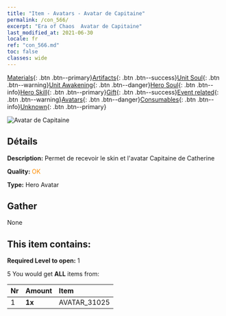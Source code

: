```yaml
---
title: "Item - Avatars - Avatar de Capitaine"
permalink: /con_566/
excerpt: "Era of Chaos  Avatar de Capitaine"
last_modified_at: 2021-06-30
locale: fr
ref: "con_566.md"
toc: false
classes: wide
---
```

 [Materials](/ItemsFR/){: .btn .btn--primary}[Artifacts](/ItemsFR/Artifacts/){: .btn .btn--success}[Unit Soul](/ItemsFR/UnitSoul/){: .btn .btn--warning}[Unit Awakening](/ItemsFR/UnitAwakening/){: .btn .btn--danger}[Hero Soul](/ItemsFR/HeroSoul/){: .btn .btn--info}[Hero Skill](/ItemsFR/HeroSkill/){: .btn .btn--primary}[Gift](/ItemsFR/Gift/){: .btn .btn--success}[Event related](/ItemsFR/Events/){: .btn .btn--warning}[Avatars](/ItemsFR/Avatars/){: .btn .btn--danger}[Consumables](/ItemsFR/Consumables/){: .btn .btn--info}[Unknown](/ItemsFR/Unknown/){: .btn .btn--primary}

 ![Avatar de Capitaine](/images/h/h_Catherine6.jpg)

## Détails
 **Description:** Permet de recevoir le skin et l'avatar Capitaine de Catherine

 **Quality:** <span style="color: #FF8C00">OK</span>

 **Type:** Hero Avatar

## Gather

  None

## This item contains:

 **Required Level to open:** 1

 5 You would get **ALL** items  from:

  | Nr | Amount |     Item    |
  |:---|:-------|:------------|
  | 1 |  **1x** | AVATAR_31025 |  | 
